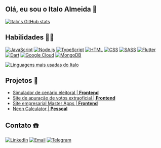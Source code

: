 ## Olá, eu sou o Italo Almeida 👋

[![Italo's GitHub stats](https://github-readme-stats.vercel.app/api?username=italoalmeida253&theme=dark)]()

## Habilidades 👨‍💻
[![JavaScript](https://img.shields.io/badge/JavaScript-F7DF1E?style=for-the-badge&logo=javascript&logoColor=black)]()
[![Node.js](https://img.shields.io/badge/Node.js-43853D?style=for-the-badge&logo=node.js&logoColor=white)]()
[![TypeScript](https://img.shields.io/badge/TypeScript-007ACC?style=for-the-badge&logo=typescript&logoColor=white)]()
[![HTML](https://img.shields.io/badge/HTML5-E34F26?style=for-the-badge&logo=html5&logoColor=white)]()
[![CSS](https://img.shields.io/badge/CSS3-1572B6?style=for-the-badge&logo=css3&logoColor=white)]()
[![SASS](https://img.shields.io/badge/Sass-CC6699?style=for-the-badge&logo=sass&logoColor=white)]()
[![Flutter](https://img.shields.io/badge/Flutter-02569B?style=for-the-badge&logo=flutter&logoColor=white)]()
[![Dart](https://img.shields.io/badge/Dart-0175C2?style=for-the-badge&logo=dart&logoColor=white)]()
[![Google Cloud](https://img.shields.io/badge/Google_Cloud-4285F4?style=for-the-badge&logo=google-cloud&logoColor=white)]()
[![MongoDB](https://img.shields.io/badge/MongoDB-4EA94B?style=for-the-badge&logo=mongodb&logoColor=white)]()

[![Linguagens mais usadas do Italo](https://github-readme-stats.vercel.app/api/top-langs/?username=italoalmeida253&layout=compact)]()

## Projetos 🚧
- [Simulador de cenário eleitoral | **Frontend**](https://apuracao-votos-eleicoes.firebaseapp.com/cenario-eleitoral)
- [Site de apuração de votos extraoficial | **Frontend**](https://apuracao-votos-eleicoes.firebaseapp.com/cidades/MTM1MDE6YWxs)
- [Site empresarial Master Apps | **Frontend**](https://master-apps-it.firebaseapp.com/)
- [Neon Calculator | **Pessoal**](https://italoalmeida253.github.io/neon-calculator/)

## Contato ☎️

[![LinkedIn](https://img.shields.io/badge/LinkedIn-0077B5?style=for-the-badge&logo=linkedin&logoColor=white)](https://www.linkedin.com/in/italoa-dev/)
[![Email](https://img.shields.io/badge/Gmail-D14836?style=for-the-badge&logo=gmail&logoColor=white)](mailto:italoa.dev@gmail.com)
[![Telegram](https://img.shields.io/badge/Telegram-2CA5E0?style=for-the-badge&logo=telegram&logoColor=white)](https://t.me/italoalmeida253/)
